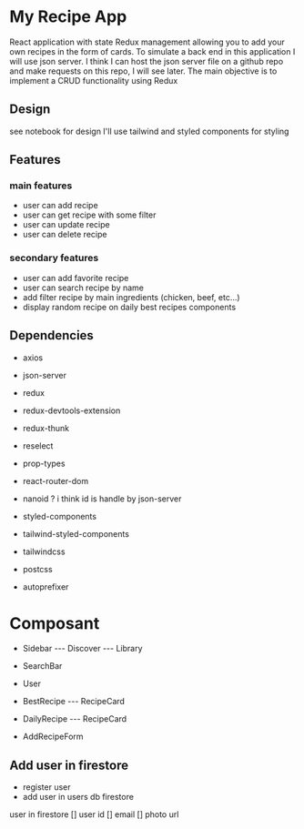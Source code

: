 # My Recipe App

React application with state Redux management allowing you to add your own recipes in the form of cards.
To simulate a back end in this application I will use json server. I think I can host the json server file on a github repo and make requests on this repo, I will see later.
The main objective is to implement a CRUD functionality using Redux

## Design

see notebook for design
I'll use tailwind and styled components for styling

## Features

### main features

- user can add recipe
- user can get recipe with some filter
- user can update recipe
- user can delete recipe

### secondary features

- user can add favorite recipe
- user can search recipe by name
- add filter recipe by main ingredients (chicken, beef, etc...)
- display random recipe on daily best recipes components

## Dependencies

- axios
- json-server
- redux
- redux-devtools-extension
- redux-thunk
- reselect
- prop-types
- react-router-dom
- nanoid ? i think id is handle by json-server
- styled-components

- tailwind-styled-components
- tailwindcss
- postcss
- autoprefixer

# Composant

- Sidebar
  --- Discover
  --- Library

- SearchBar
- User

- BestRecipe
  --- RecipeCard

- DailyRecipe
  --- RecipeCard

- AddRecipeForm

## Add user in firestore

- register user
- add user in users db firestore

user in firestore
[] user id
[] email
[] photo url
